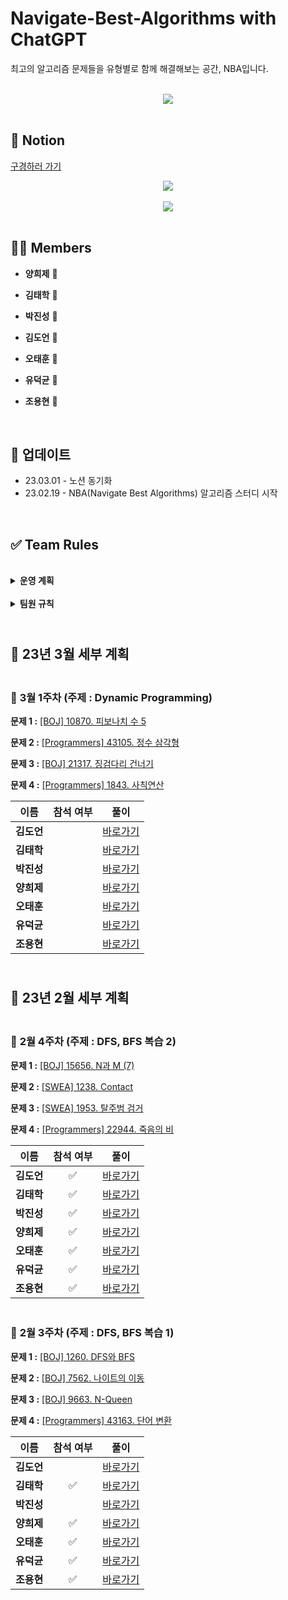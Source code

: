 # **Navigate-Best-Algorithms** with ChatGPT

최고의 알고리즘 문제들을 유형별로 함께 해결해보는 공간, NBA입니다.

<br />

<div style="display:flex; justify-content:center; align-items:center;">
<img src="https://user-images.githubusercontent.com/89143804/183591575-e399a28b-d5be-4aac-b4c6-9e93ec963142.png">
</div>

<br />

## **📒 Notion**

[구경하러 가기](https://tundra-slip-d43.notion.site/Navigate-Best-Algorithms-b1de8582dbbe4f578010137ce73b087a)

<div style="display:flex; justify-content:center; align-items:center;">
<img src="https://user-images.githubusercontent.com/89143804/222010632-4a5e7fcb-1dff-43c3-8f73-81149f9345fb.png">
</div>

<br />

<div style="display:flex; justify-content:center; align-items:center;">
<img src="https://user-images.githubusercontent.com/89143804/222013686-40cf5580-17e3-4250-b8eb-fff4127bb9c5.png">
</div>

<br />

## **👨‍💻 Members**

- **양희제** 🐔

- **김태학** 🐣

- **박진성** 🐣

- **김도언** 🐣

- **오태훈** 🐣

- **유덕균** 🐣

- **조용현** 🐣

<br />

## **📝 업데이트**

- 23.03.01 - 노션 동기화
- 23.02.19 - NBA(Navigate Best Algorithms) 알고리즘 스터디 시작

<br />

## **✅ Team Rules**

<br />

<details>
  <summary>
    <b>운영 계획</b>
  </summary>

<div markdown="1">
    <ol>
      <br /><li>매주마다 난이도를 구분하여 총 4문제를 선별하여 제공드립니다.</li>
      <br /><li>문제당 소요시간은 최대 60분으로 잡아주시고, 시간 초과 시 풀이를 중단하고 정답을 보며 이해합니다.</li>
      <br /><li>풀이를 ChatGPT에 올려 코드 리뷰 및 개선 사항을 요청합니다.</li>
      <br /><li>풀이와 ChatGPT가 제공해준 개선 내용 및 코드를 Notion에 업로드합니다.</li>
      <br /><li>매주 화요일 오후 9시(난이도 중), 9시 30분(난이도 상)에 코드 리뷰 및 개선 내용에 대하여 공유합니다.</li>
      <br /><li>회의가 끝나면 각자의 풀이 혹은 정리한 내용들을 Github에 업로드합니다.</li>
    </ol>
  </div>
</details>

<br />

<details>
  <summary>
    <b>팀원 규칙</b>
  </summary>

<div markdown="1">
    <br />🧡 시간 약속 잘 지키기!!<br />
    <br />💛 주어진 과제 성실히 이행하기!!<br />
    <br />💛 한 달에 1번을 초과하여 빠지지 않기!!<br />
    <br />💚 팀원 간 <b>쿠션어</b> 사용하기!!(부드러운 말 사용)<br />
    <br />
  </div>
</details>

## <br/>📒 **23년 3월 세부 계획**

### <br/>📖 **3월 1주차 (주제 : Dynamic Programming)**

**문제 1 :** [[BOJ] 10870. 피보나치 수 5](https://www.acmicpc.net/problem/2748)

**문제 2 :** [[Programmers] 43105. 정수 삼각형](https://school.programmers.co.kr/learn/courses/30/lessons/43105)

**문제 3 :** [[BOJ] 21317. 징검다리 건너기](https://www.acmicpc.net/problem/21317)

**문제 4 :** [[Programmers] 1843. 사칙연산](https://school.programmers.co.kr/learn/courses/30/lessons/1843)

| 이름      | 참석 여부 | 풀이       |
|:-------:|:-----:|:--------:|
| **김도언** |       | [바로가기](https://github.com/heeje-factory/Navigate-Best-Algorithms/tree/main/NBA_doeon/2023_03/week_1st) |
| **김태학** |       | [바로가기](https://github.com/heeje-factory/Navigate-Best-Algorithms/tree/main/NBA_taehak/2023_03/week_1st) |
| **박진성** |       | [바로가기](https://github.com/heeje-factory/Navigate-Best-Algorithms/tree/main/NBA_jinseong/2023_03/week_1st) |
| **양희제** |       | [바로가기](https://github.com/heeje-factory/Navigate-Best-Algorithms/tree/main/NBA_heeje/2023_03/week_1st) |
| **오태훈** |       | [바로가기](https://github.com/heeje-factory/Navigate-Best-Algorithms/tree/main/NBA_taehun/2023_03/week_1st) |
| **유덕균** |       | [바로가기](https://github.com/heeje-factory/Navigate-Best-Algorithms/tree/main/NBA_deokgyun/2023_03/week_1st) |
| **조용현** |       | [바로가기](https://github.com/heeje-factory/Navigate-Best-Algorithms/tree/main/NBA_yonghyun/2023_03/week_1st) |

## <br/>📒 **23년 2월 세부 계획**

### <br/>📖 **2월 4주차 (주제 : DFS, BFS 복습 2)**

**문제 1 :** [[BOJ] 15656. N과 M (7)](https://www.acmicpc.net/problem/15656)

**문제 2 :** [[SWEA] 1238. Contact](https://swexpertacademy.com/main/code/problem/problemDetail.do?contestProbId=AV15B1cKAKwCFAYD)

**문제 3 :** [[SWEA] 1953. 탈주범 검거](https://swexpertacademy.com/main/code/problem/problemDetail.do?contestProbId=AV5PpLlKAQ4DFAUq)

**문제 4 :** [[Programmers] 22944. 죽음의 비](https://www.acmicpc.net/problem/22944)

| 이름      | 참석 여부 | 풀이       |
|:-------:|:-----:|:--------:|
| **김도언** |   ✅  | [바로가기](https://github.com/heeje-factory/Navigate-Best-Algorithms/tree/main/NBA_doeon/2023_02/week_4th) |
| **김태학** |   ✅  | [바로가기](https://github.com/heeje-factory/Navigate-Best-Algorithms/tree/main/NBA_taehak/2023_02/week_4th) |
| **박진성** |   ✅  | [바로가기](https://github.com/heeje-factory/Navigate-Best-Algorithms/tree/main/NBA_jinseong/2023_02/week_4th) |
| **양희제** |   ✅  | [바로가기](https://github.com/heeje-factory/Navigate-Best-Algorithms/tree/main/NBA_heeje/2023_02/week_4th) |
| **오태훈** |   ✅  | [바로가기](https://github.com/heeje-factory/Navigate-Best-Algorithms/tree/main/NBA_taehun/2023_02/week_4th) |
| **유덕균** |   ✅  | [바로가기](https://github.com/heeje-factory/Navigate-Best-Algorithms/tree/main/NBA_deokgyun/2023_02/week_4th) |
| **조용현** |   ✅  | [바로가기](https://github.com/heeje-factory/Navigate-Best-Algorithms/tree/main/NBA_yonghyun/2023_02/week_4th) |

### <br/>📖 **2월 3주차 (주제 : DFS, BFS 복습 1)**

**문제 1 :** [[BOJ] 1260. DFS와 BFS](https://www.acmicpc.net/problem/1260)

**문제 2 :** [[BOJ] 7562. 나이트의 이동](https://www.acmicpc.net/problem/7562)

**문제 3 :** [[BOJ] 9663. N-Queen](https://www.acmicpc.net/problem/9663)

**문제 4 :** [[Programmers] 43163. 단어 변환](https://school.programmers.co.kr/learn/courses/30/lessons/43163)

| 이름      | 참석 여부 | 풀이       |
|:-------:|:-----:|:--------:|
| **김도언** |       | [바로가기](https://github.com/heeje-factory/Navigate-Best-Algorithms/tree/main/NBA_doeon/2023_02/week_3rd) |
| **김태학** |  ✅   | [바로가기](https://github.com/heeje-factory/Navigate-Best-Algorithms/tree/main/NBA_taehak/2023_02/week_3rd) |
| **박진성** |       | [바로가기](https://github.com/heeje-factory/Navigate-Best-Algorithms/tree/main/NBA_jinseong/2023_02/week_3rd) |
| **양희제** |  ✅   | [바로가기](https://github.com/heeje-factory/Navigate-Best-Algorithms/tree/main/NBA_heeje/2023_02/week_3rd) |
| **오태훈** |  ✅   | [바로가기](https://github.com/heeje-factory/Navigate-Best-Algorithms/tree/main/NBA_taehun/2023_02/week_3rd) |
| **유덕균** |  ✅   | [바로가기](https://github.com/heeje-factory/Navigate-Best-Algorithms/tree/main/NBA_deokgyun/2023_02/week_3rd) |
| **조용현** |  ✅   | [바로가기](https://github.com/heeje-factory/Navigate-Best-Algorithms/tree/main/NBA_yonghyun/2023_02/week_3rd) |